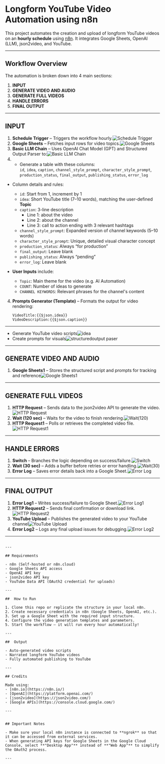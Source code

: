 #  Longform YouTube Video Automation using n8n

This project automates the creation and upload of longform YouTube videos on an **hourly schedule** using [n8n](https://n8n.io/). It integrates Google Sheets, OpenAI (LLM), json2video, and YouTube.

---

##  Workflow Overview

The automation is broken down into 4 main sections:

1. **INPUT**  
2. **GENERATE VIDEO AND AUDIO**  
3. **GENERATE FULL VIDEOS**  
4. **HANDLE ERRORS**  
5. **FINAL OUTPUT**

---

## INPUT

1. **Schedule Trigger** – Triggers the workflow hourly.![Schedule Trigger](https://github.com/adaezeilo/youtube-ai-agent/blob/72ca42cd3bc2573c90b09bb11727189af096ba53/schedule%20trig.png)
2. **Google Sheets** – Fetches input rows for video topics.![Google Sheets](https://github.com/adaezeilo/youtube-ai-agent/blob/1f84ea414ed980b1398ce59c5fd9c02d9d9f7ad5/google%20sheets.png)
3. **Basic LLM Chain** – Uses OpenAI Chat Model (GPT) and Structured Output Parser to:![Basic LLM Chain](https://github.com/adaezeilo/youtube-ai-agent/blob/5bffc6c18f14101beee7300eb2aef0254aecf18c/basic%20llm%20chain.png)
4.  - Generate a table with these columns:  
     `id`, `idea`, `caption`, `channel_style_prompt`, `character_style_prompt`, `production_status`, `final_output`, `publishing_status`, `error_log`
   - Column details and rules:
     - `id`: Start from 1, increment by 1
     - `idea`: Short YouTube title (7–10 words), matching the user-defined **Topic**
     - `caption`: 3-line description  
       - Line 1: about the video  
       - Line 2: about the channel  
       - Line 3: call to action ending with 3 relevant hashtags  
     - `channel_style_prompt`: Expanded version of channel keywords (5–10 words)
     - `character_style_prompt`: Unique, detailed visual character concept
     - `production_status`: Always “for production”
     - `final_output`: Leave blank
     - `publishing_status`: Always “pending”
     - `error_log`: Leave blank

   - **User Inputs** include:  
     - `Topic`: Main theme for the video (e.g. AI Automation)  
     - `COUNT`: Number of ideas to generate  
     - `CHANNEL KEYWORDS`: Relevant phrases for the channel's content

4. **Prompts Generator (Template)** – Formats the output for video rendering:  
   ```
   VideoTitle:{{$json.idea}}
   VideoDescription:{{$json.caption}}
   ```

---
   - Generate YouTube video scripts![idea](https://github.com/adaezeilo/youtube-ai-agent/blob/9c3a219d234ab1bb4d9d7267cd776b98a147806c/idea.png)
   - Create prompts for visuals![structuredoutput paser](https://github.com/adaezeilo/youtube-ai-agent/blob/05dfd71ca7f2cc17ea533bf7fe5fcecaacb6a2b9/Structuredoutput%20paser.png)

---

## GENERATE VIDEO AND AUDIO

1. **Google Sheets1** – Stores the structured script and prompts for tracking and reference![Google Sheets1](https://github.com/adaezeilo/youtube-ai-agent/blob/80757d0c34185fb85b50c0e1b8292d8179b61161/google%20sheet1.png)

---

## GENERATE FULL VIDEOS

1. **HTTP Request** – Sends data to the json2video API to generate the video.![HTTP Request](https://github.com/adaezeilo/youtube-ai-agent/blob/8182ce896f6f9d1b643ccb244f7b38a4a22d4f53/http%20request.png)
2. **Wait (120 sec)** – Waits for the video to finish rendering.![Wait(120)](https://github.com/adaezeilo/youtube-ai-agent/blob/f69882315fcc675e9a8486e8b518b126e392e3b9/wait(120).png)
3. **HTTP Request1** – Polls or retrieves the completed video file.![HTTP Request1](https://github.com/adaezeilo/youtube-ai-agent/blob/2c46b48c03660bb23732452ecfd5e39527a17c25/Http%20request1.png)

---

## HANDLE ERRORS

1. **Switch** – Branches the logic depending on success/failure.![Switch](https://github.com/adaezeilo/youtube-ai-agent/blob/f226cb09cca4edd7d6eabc5cecd74e4ef001424a/switch.png)
2. **Wait (30 sec)** – Adds a buffer before retries or error handling.![Wait(30)](https://github.com/adaezeilo/youtube-ai-agent/blob/a6d0e6effdf1913d22a2e8013caa47b494b2dfe8/wait(30).png)
3. **Error Log** – Saves error details back into a Google Sheet.![Error Log](https://github.com/adaezeilo/youtube-ai-agent/blob/b6c4651eeb4a8a5b09c50c77426fe64321b0e7ed/Error%20log.png)

---

## FINAL OUTPUT

1. **Error Log1** – Writes success/failure to Google Sheet.![Error Log1](https://github.com/adaezeilo/youtube-ai-agent/blob/a428c9f07e2538e994f33dcbe6df3ba96b0aa0c0/error%20log1.png)
2. **HTTP Request2** – Sends final confirmation or download link.![HTTP Request2](https://github.com/adaezeilo/youtube-ai-agent/blob/210a63621fb12bce8f9ede041f34c645d65021bf/http%20request2.png)
3. **YouTube Upload** – Publishes the generated video to your YouTube channel![YouTube Upload](https://github.com/adaezeilo/youtube-ai-agent/blob/433fa33535f3ca44ae7aa394d7b0276c694178dc/YOUTUBE.png)
4. **Error Log2** – Logs any final upload issues for debugging.![Error Log2](https://github.com/adaezeilo/youtube-ai-agent/blob/1131b7c52ca2a86975ff569d98439d4e880eb00d/ERROR%20LOG2.png)

---


```

---

## Requirements

- n8n (Self-hosted or n8n.cloud)
- Google Sheets API access
- OpenAI API key
- json2video API key
- YouTube Data API (OAuth2 credential for uploads)

---

##  How to Run

1. Clone this repo or replicate the structure in your local n8n.
2. Create necessary credentials in n8n (Google Sheets, OpenAI, etc.).
3. Set up a Google Sheet with the required input structure.
4. Configure the video generation templates and parameters.
5. Start the workflow — it will run every hour automatically!

---

##  Output

- Auto-generated video scripts
- Narrated longform YouTube videos
- Fully automated publishing to YouTube

---

## Credits

Made using:
- [n8n.io](https://n8n.io/)
- [OpenAI](https://platform.openai.com/)
- [json2video](https://json2video.com/)
- [Google APIs](https://console.cloud.google.com/)

---


## Important Notes

- Make sure your local n8n instance is connected to **ngrok** so that it can be accessed from external services.
- When generating API keys for Google Sheets in the Google Cloud Console, select **"Desktop App"** instead of **"Web App"** to simplify the OAuth2 process.

---
